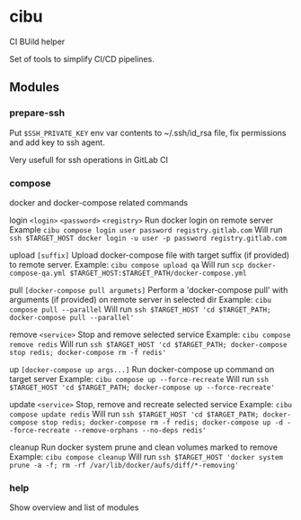 # cibu

CI BUild helper

Set of tools to simplify CI/CD pipelines.

## Modules

### prepare-ssh

Put `$SSH_PRIVATE_KEY` env var contents to ~/.ssh/id_rsa file, fix permissions and add key to ssh agent.

Very usefull for ssh operations in GitLab CI

### compose

docker and docker-compose related commands

login `<login>` `<password>` `<registry>`
    Run docker login on remote server
    Example `cibu compose login user password registry.gitlab.com`
    Will run `ssh $TARGET_HOST docker login -u user -p password registry.gitlab.com`

upload `[suffix]`
    Upload docker-compose file with target suffix (if provided) to remote server.
    Example: `cibu compose upload qa`
    Will run `scp docker-compose-qa.yml $TARGET_HOST:$TARGET_PATH/docker-compose.yml`

pull `[docker-compose pull argumets]`
    Perform a 'docker-compose pull' with arguments (if provided) on remote server in selected dir
    Example: `cibu compose pull --parallel`
    Will run `ssh $TARGET_HOST 'cd $TARGET_PATH; docker-compose pull --parallel'`

remove `<service>`
    Stop and remove selected service
    Example: `cibu compose remove redis`
    Will run `ssh $TARGET_HOST 'cd $TARGET_PATH; docker-compose stop redis; docker-compose rm -f redis'`

up `[docker-compose up args...]`
    Run docker-compose up command on target server
    Example: `cibu compose up --force-recreate`
    Will run `ssh $TARGET_HOST 'cd $TARGET_PATH; docker-compose up --force-recreate'`

update `<service>`
    Stop, remove and recreate selected service
    Example: `cibu compose update redis`
    Will run `ssh $TARGET_HOST 'cd $TARGET_PATH; docker-compose stop redis; docker-compose rm -f redis; docker-compose up -d --force-recreate --remove-orphans --no-deps redis'`

cleanup
    Run docker system prune and clean volumes marked to remove
    Example: `cibu compose cleanup`
    Will run `ssh $TARGET_HOST 'docker system prune -a -f; rm -rf /var/lib/docker/aufs/diff/*-removing'`

### help

Show overview and list of modules
